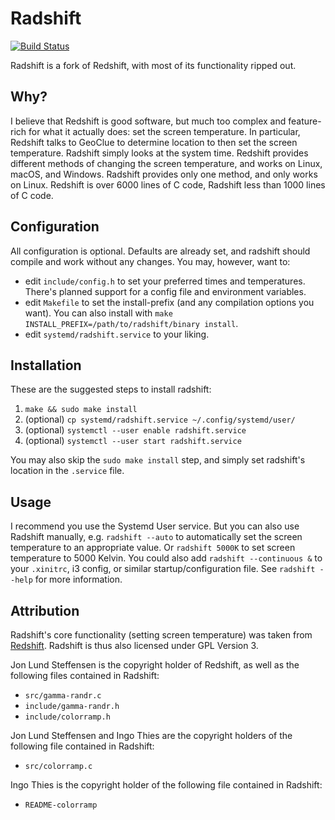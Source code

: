 # Radshift

[![Build Status](https://travis-ci.org/tronje/radshift.svg?branch=master)](https://travis-ci.org/tronje/radshift)

Radshift is a fork of Redshift, with most of its functionality ripped out.

## Why?

I believe that Redshift is good software, but much too complex and feature-rich
for what it actually does: set the screen temperature.
In particular, Redshift talks to GeoClue to determine location to then set the
screen temperature. Radshift simply looks at the system time.
Redshift provides different methods of changing the screen temperature, and
works on Linux, macOS, and Windows. Radshift provides only one method, and
only works on Linux.
Redshift is over 6000 lines of C code, Radshift less than 1000 lines of C code.

## Configuration

All configuration is optional. Defaults are already set, and radshift should
compile and work without any changes.
You may, however, want to:

* edit `include/config.h` to set your preferred times and temperatures.
  There's planned support for a config file and environment variables.
* edit `Makefile` to set the install-prefix (and any compilation options you want).
  You can also install with `make INSTALL_PREFIX=/path/to/radshift/binary install`.
* edit `systemd/radshift.service` to your liking.

## Installation

These are the suggested steps to install radshift:

1. `make && sudo make install`
2. (optional) `cp systemd/radshift.service ~/.config/systemd/user/`
3. (optional) `systemctl --user enable radshift.service`
4. (optional) `systemctl --user start radshift.service`

You may also skip the `sudo make install` step, and simply set radshift's
location in the `.service` file.

## Usage

I recommend you use the Systemd User service. But you can also use Radshift
manually, e.g. `radshift --auto` to automatically set the screen temperature
to an appropriate value. Or `radshift 5000K` to set screen temperature to
5000 Kelvin.
You could also add `radshift --continuous &` to your `.xinitrc`, i3 config,
or similar startup/configuration file.
See `radshift --help` for more information.

## Attribution

Radshift's core functionality (setting screen temperature) was taken from
[Redshift](https://github.com/jonls/redshift). Radshift is thus also licensed
under GPL Version 3.

Jon Lund Steffensen is the copyright holder of Redshift, as well as the
following files contained in Radshift:
* `src/gamma-randr.c`
* `include/gamma-randr.h`
* `include/colorramp.h`

Jon Lund Steffensen and Ingo Thies are the copyright holders of the following
file contained in Radshift:
* `src/colorramp.c`

Ingo Thies is the copyright holder of the following file contained in Radshift:
* `README-colorramp`
